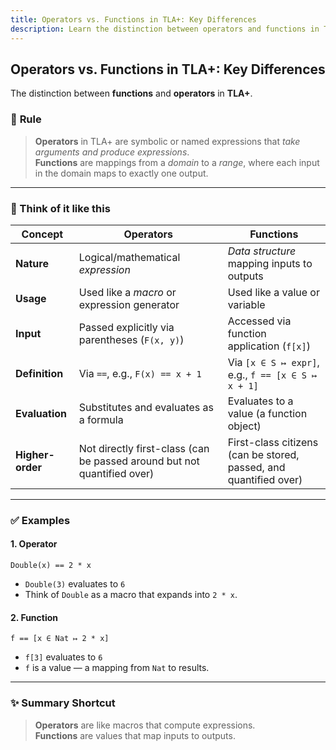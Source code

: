 ```yaml
---
title: Operators vs. Functions in TLA+: Key Differences
description: Learn the distinction between operators and functions in TLA+. Operators act like macros that expand into expressions, while functions are first-class mappings from inputs to outputs. This guide explains their definitions, usage, evaluation, and examples to help you apply them correctly in specifications.
---
```


## Operators vs. Functions in TLA+: Key Differences

The distinction between **functions** and **operators** in **TLA+**.

### 🔧 **Rule**
>
> **Operators** in TLA+ are symbolic or named expressions that *take arguments and produce expressions*.  
> **Functions** are mappings from a *domain* to a *range*, where each input in the domain maps to exactly one output.

---

### 🧠 Think of it like this

| Concept          | Operators                                                               | Functions                                                         |
|------------------|-------------------------------------------------------------------------|-------------------------------------------------------------------|
| **Nature**       | Logical/mathematical *expression*                                       | *Data structure* mapping inputs to outputs                        |
| **Usage**        | Used like a *macro* or expression generator                             | Used like a value or variable                                     |
| **Input**        | Passed explicitly via parentheses (`F(x, y)`)                           | Accessed via function application (`f[x]`)                        |
| **Definition**   | Via `==`, e.g., `F(x) == x + 1`                                         | Via `[x ∈ S ↦ expr]`, e.g., `f == [x ∈ S ↦ x + 1]`                |
| **Evaluation**   | Substitutes and evaluates as a formula                                  | Evaluates to a value (a function object)                          |
| **Higher-order** | Not directly first-class (can be passed around but not quantified over) | First-class citizens (can be stored, passed, and quantified over) |

---

### ✅ Examples

#### 1. **Operator**

```tla
Double(x) == 2 * x
```

- `Double(3)` evaluates to `6`
- Think of `Double` as a macro that expands into `2 * x`.

#### 2. **Function**

```tla
f == [x ∈ Nat ↦ 2 * x]
```

- `f[3]` evaluates to `6`
- `f` is a value — a mapping from `Nat` to results.

---

### ✨ Summary Shortcut
>
> **Operators** are like macros that compute expressions.  
> **Functions** are values that map inputs to outputs.
